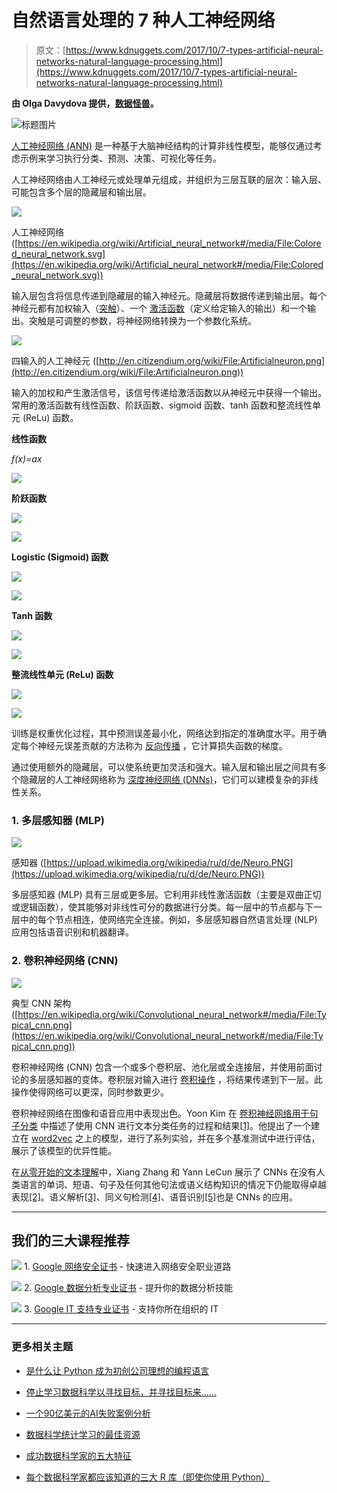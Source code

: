 # 自然语言处理的 7 种人工神经网络

> 原文：[https://www.kdnuggets.com/2017/10/7-types-artificial-neural-networks-natural-language-processing.html](https://www.kdnuggets.com/2017/10/7-types-artificial-neural-networks-natural-language-processing.html)

**由 Olga Davydova 提供，[数据怪兽](https://datamonsters.co/)。**

![标题图片](../Images/b2928e16c21148859d3f2609e9ff900b.png)

[人工神经网络 (ANN)](https://en.wikipedia.org/wiki/Artificial_neural_network) 是一种基于大脑神经结构的计算非线性模型，能够仅通过考虑示例来学习执行分类、预测、决策、可视化等任务。

人工神经网络由人工神经元或处理单元组成，并组织为三层互联的层次：输入层、可能包含多个层的隐藏层和输出层。

![](../Images/fe56a1b953723148c7384425e9544825.png)

人工神经网络 ([https://en.wikipedia.org/wiki/Artificial_neural_network#/media/File:Colored_neural_network.svg](https://en.wikipedia.org/wiki/Artificial_neural_network#/media/File:Colored_neural_network.svg))

输入层包含将信息传递到隐藏层的输入神经元。隐藏层将数据传递到输出层。每个神经元都有加权输入（[突触](https://en.wikipedia.org/wiki/Synaptic_weight)）、一个 [激活函数](https://en.wikipedia.org/wiki/Activation_function)（定义给定输入的输出）和一个输出。突触是可调整的参数，将神经网络转换为一个参数化系统。

![](../Images/28bbbcf6410fb58b15bb0d04bf6cbc2f.png)

四输入的人工神经元 ([http://en.citizendium.org/wiki/File:Artificialneuron.png](http://en.citizendium.org/wiki/File:Artificialneuron.png))

输入的加权和产生激活信号，该信号传递给激活函数以从神经元中获得一个输出。常用的激活函数有线性函数、阶跃函数、sigmoid 函数、tanh 函数和整流线性单元 (ReLu) 函数。

**线性函数**

*f(x)=ax*

![](../Images/842bb0bfff108aa25f5c4bda7011cfa3.png)

**阶跃函数**

![](../Images/66a45d2058af81b8763ae78fcc37a8f9.png)

![](../Images/2ca6abd948ebfb2f0cae03ebc9c236ad.png)

**Logistic (Sigmoid) 函数**

![](../Images/33ba960d13217744c7b5dc3cd3edee2d.png)

![](../Images/5480e76cc6e014daee35a02c29d50540.png)

**Tanh 函数**

![](../Images/f9701aadbb76fd778fdb6636d699bba3.png)

![](../Images/f5e253b0decb0474de5d19afb0f8c540.png)

**整流线性单元 (ReLu) 函数**

![](../Images/dcd7f7e8a0f3d6eb6ea7e71d9104a5cd.png)

![](../Images/77569f43e10cab303da0ffacd7fa4ea6.png)

训练是权重优化过程，其中预测误差最小化，网络达到指定的准确度水平。用于确定每个神经元误差贡献的方法称为 [反向传播](https://en.wikipedia.org/wiki/Backpropagation) ，它计算损失函数的梯度。

通过使用额外的隐藏层，可以使系统更加灵活和强大。输入层和输出层之间具有多个隐藏层的人工神经网络称为 [深度神经网络 (DNNs)](https://en.wikipedia.org/wiki/Deep_learning#Deep_neural_networks)，它们可以建模复杂的非线性关系。

### 1\. 多层感知器 (MLP)

![](../Images/6c3b8e2989766dd5eccb71fd62c9be89.png)

感知器 ([https://upload.wikimedia.org/wikipedia/ru/d/de/Neuro.PNG](https://upload.wikimedia.org/wikipedia/ru/d/de/Neuro.PNG))

多层感知器 (MLP) 具有三层或更多层。它利用非线性激活函数（主要是双曲正切或逻辑函数），使其能够对非线性可分的数据进行分类。每一层中的节点都与下一层中的每个节点相连，使网络完全连接。例如，多层感知器自然语言处理 (NLP) 应用包括语音识别和机器翻译。

### 2\. 卷积神经网络 (CNN)

![](../Images/017e3a9b13ae5681e603adfe8c148c8b.png)

典型 CNN 架构 ([https://en.wikipedia.org/wiki/Convolutional_neural_network#/media/File:Typical_cnn.png](https://en.wikipedia.org/wiki/Convolutional_neural_network#/media/File:Typical_cnn.png))

卷积神经网络 (CNN) 包含一个或多个卷积层、池化层或全连接层，并使用前面讨论的多层感知器的变体。卷积层对输入进行 [卷积操作](https://en.wikipedia.org/wiki/Convolution) ，将结果传递到下一层。此操作使得网络可以更深，同时参数更少。

卷积神经网络在图像和语音应用中表现出色。Yoon Kim 在 [卷积神经网络用于句子分类](http://www.aclweb.org/anthology/D14-1181) 中描述了使用 CNN 进行文本分类任务的过程和结果[[1]](http://www.aclweb.org/anthology/D14-1181)。他提出了一个建立在 [word2vec](https://en.wikipedia.org/wiki/Word2vec) 之上的模型，进行了系列实验，并在多个基准测试中进行评估，展示了该模型的优异性能。

在[从零开始的文本理解](https://arxiv.org/pdf/1502.01710.pdf)中，Xiang Zhang 和 Yann LeCun 展示了 CNNs 在没有人类语言的单词、短语、句子及任何其他句法或语义结构知识的情况下仍能取得卓越表现[[2]](https://arxiv.org/pdf/1502.01710.pdf)。语义解析[[3]](http://www.aclweb.org/anthology/P15-1128)、同义句检测[[4]](https://www.aclweb.org/anthology/K15-1013)、语音识别[[5]](https://www.microsoft.com/en-us/research/wp-content/uploads/2016/02/CNN_ASLPTrans2-14.pdf)也是 CNNs 的应用。

* * *

## 我们的三大课程推荐

![](../Images/0244c01ba9267c002ef39d4907e0b8fb.png) 1\. [Google 网络安全证书](https://www.kdnuggets.com/google-cybersecurity) - 快速进入网络安全职业道路

![](../Images/e225c49c3c91745821c8c0368bf04711.png) 2\. [Google 数据分析专业证书](https://www.kdnuggets.com/google-data-analytics) - 提升你的数据分析技能

![](../Images/0244c01ba9267c002ef39d4907e0b8fb.png) 3\. [Google IT 支持专业证书](https://www.kdnuggets.com/google-itsupport) - 支持你所在组织的 IT

* * *

### 更多相关主题

+   [是什么让 Python 成为初创公司理想的编程语言](https://www.kdnuggets.com/2021/12/makes-python-ideal-programming-language-startups.html)

+   [停止学习数据科学以寻找目标，并寻找目标来……](https://www.kdnuggets.com/2021/12/stop-learning-data-science-find-purpose.html)

+   [一个90亿美元的AI失败案例分析](https://www.kdnuggets.com/2021/12/9b-ai-failure-examined.html)

+   [数据科学统计学习的最佳资源](https://www.kdnuggets.com/2021/12/springboard-top-resources-learn-data-science-statistics.html)

+   [成功数据科学家的五大特征](https://www.kdnuggets.com/2021/12/5-characteristics-successful-data-scientist.html)

+   [每个数据科学家都应该知道的三大 R 库（即使你使用 Python）](https://www.kdnuggets.com/2021/12/three-r-libraries-every-data-scientist-know-even-python.html)
